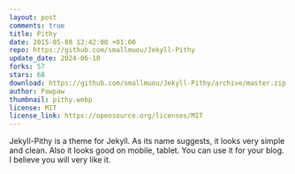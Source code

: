 ```yaml
---
layout: post
comments: true
title: Pithy
date: 2015-05-08 12:42:00 +01:00
repo: https://github.com/smallmuou/Jekyll-Pithy
update_date: 2024-06-10
forks: 57
stars: 68
download: https://github.com/smallmuou/Jekyll-Pithy/archive/master.zip
author: Pawpaw
thumbnail: pithy.webp
license: MIT
license_link: https://opensource.org/licenses/MIT
---
```


Jekyll-Pithy is a theme for Jekyll. As its name suggests, it looks very simple and clean. Also it looks good on mobile, tablet. You can use it for your blog. I believe you will very like it.
